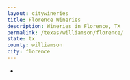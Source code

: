 ```yaml
---
layout: citywineries
title: Florence Wineries
description: Wineries in Florence, TX
permalink: /texas/williamson/florence/
state: tx
county: williamson
city: florence
---
```

-
